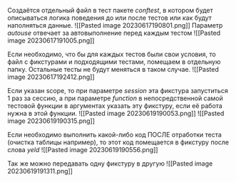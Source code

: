 Создаётся отдельный файл в тест пакете _conftest_, в котором будет описываться логика поведения до или после тестов или как будут наполняться данные.
![[Pasted image 20230617190801.png]]
Параметр _autouse_ отвечает за автовыполнение перед каждым тестом
![[Pasted image 20230617191005.png]]

Если необходимо, что бы для каждых тестов были свои условия, то файл с фикстурами и подходящими тестами, помещаем в отдельную папку. Остальные тесты не будут меняться в таком случае.
![[Pasted image 20230617192412.png]]

Если указан scope, то при параметре _session_ эта фикстура запуститься 1 раз за сессию, а при параметре _function_ в непосредственной самой тестовой функции в аргументах указать эту фикстуру, если её работа нужна в этой функции.
![[Pasted image 20230619190053.png]]
![[Pasted image 20230619190315.png]]

Если необходимо выполнить какой-либо код ПОСЛЕ отработки теста (очистка таблицы например), то этот код помещается в фикстуру после слова _yeld_
![[Pasted image 20230619190556.png]]

Так же можно передавать одну фикстуру в другую
![[Pasted image 20230619191311.png]]

